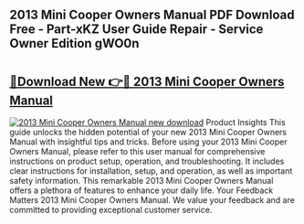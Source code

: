 ## 2013 Mini Cooper Owners Manual PDF Download Free - Part-xKZ User Guide Repair - Service Owner Edition gWO0n

# <h2><a href="http://bc32207.oget.top/?id=2013+Mini+Cooper+Owners+Manual">🔗Download New 👉🔴 2013 Mini Cooper Owners Manual</a></h2>

[![2013 Mini Cooper Owners Manual new download](https://i.imgur.com/5g1atiW.png)](http://bc32207.oget.top/?id=2013+Mini+Cooper+Owners+Manual)
Product Insights This guide unlocks the hidden potential of your new 2013 Mini Cooper Owners Manual with insightful tips and tricks. Before using your 2013 Mini Cooper Owners Manual, please refer to this user manual for comprehensive instructions on product setup, operation, and troubleshooting. It includes clear instructions for installation, setup, and operation, as well as important safety information. This remarkable 2013 Mini Cooper Owners Manual offers a plethora of features to enhance your daily life. Your Feedback Matters 2013 Mini Cooper Owners Manual. We value your feedback and are committed to providing exceptional customer service.
